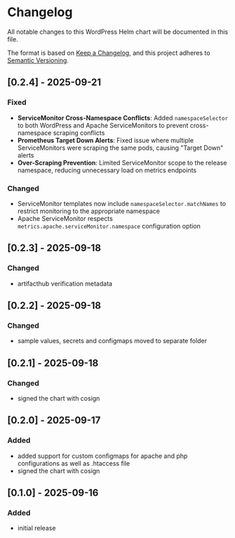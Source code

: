 # Changelog

All notable changes to this WordPress Helm chart will be documented in this file.

The format is based on [Keep a Changelog](https://keepachangelog.com/en/1.0.0/),
and this project adheres to [Semantic Versioning](https://semver.org/spec/v2.0.0.html).

## [0.2.4] - 2025-09-21

### Fixed
- **ServiceMonitor Cross-Namespace Conflicts**: Added `namespaceSelector` to both WordPress and Apache ServiceMonitors to prevent cross-namespace scraping conflicts
- **Prometheus Target Down Alerts**: Fixed issue where multiple ServiceMonitors were scraping the same pods, causing "Target Down" alerts
- **Over-Scraping Prevention**: Limited ServiceMonitor scope to the release namespace, reducing unnecessary load on metrics endpoints

### Changed
- ServiceMonitor templates now include `namespaceSelector.matchNames` to restrict monitoring to the appropriate namespace
- Apache ServiceMonitor respects `metrics.apache.serviceMonitor.namespace` configuration option

## [0.2.3] - 2025-09-18

### Changed
- artifacthub verification metadata

## [0.2.2] - 2025-09-18

### Changed
- sample values, secrets and configmaps moved to separate folder

## [0.2.1] - 2025-09-18

### Changed
- signed the chart with cosign

## [0.2.0] - 2025-09-17

### Added
- added support for custom configmaps for apache and php configurations as well as .htaccess file
- signed the chart with cosign

## [0.1.0] - 2025-09-16

### Added
- initial release